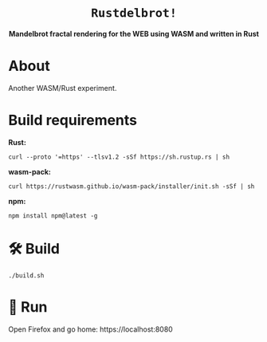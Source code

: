 <div align="center">

  <h1><code>Rustdelbrot!</code></h1>

  <strong> Mandelbrot fractal rendering for the WEB using WASM and written in Rust</strong>
</div>

# About

Another WASM/Rust experiment.

# Build requirements

<strong>Rust:</strong>
```
curl --proto '=https' --tlsv1.2 -sSf https://sh.rustup.rs | sh
```

<strong>wasm-pack:</strong>
```
curl https://rustwasm.github.io/wasm-pack/installer/init.sh -sSf | sh

```

<strong>npm:</strong>
```
npm install npm@latest -g
```

# 🛠️ Build

```
./build.sh

```

# 🚴 Run
Open Firefox and go home: https://localhost:8080

